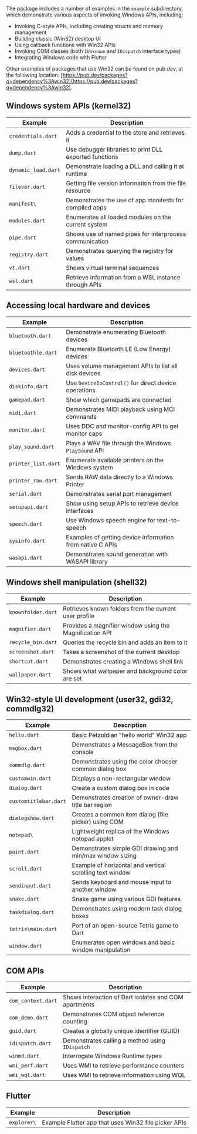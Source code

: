 The package includes a number of examples in the `example` subdirectory, which
demonstrate various aspects of invoking Windows APIs, including:

- Invoking C-style APIs, including creating structs and memory management
- Building classic (Win32) desktop UI
- Using callback functions with Win32 APIs
- Invoking COM classes (both `IUnknown` and `IDispatch` interface types)
- Integrating Windows code with Flutter

Other examples of packages that use Win32 can be found on pub.dev, at the
following location:
[https://pub.dev/packages?q=dependency%3Awin32](https://pub.dev/packages?q=dependency%3Awin32).

## Windows system APIs (kernel32)

| Example               | Description                                               |
| --------------------- | --------------------------------------------------------- |
| `credentials.dart`    | Adds a credential to the store and retrieves it           |
| `dump.dart`           | Use debugger libraries to print DLL exported functions    |
| `dynamic_load.dart`   | Demonstrate loading a DLL and calling it at runtime       |
| `filever.dart`        | Getting file version information from the file resource   |
| `manifest\`           | Demonstrates the use of app manifests for compiled apps   |
| `modules.dart`        | Enumerates all loaded modules on the current system       |
| `pipe.dart`           | Shows use of named pipes for interprocess communication   |
| `registry.dart`       | Demonstrates querying the registry for values             |
| `vt.dart`             | Shows virtual terminal sequences                          |
| `wsl.dart`            | Retrieve information from a WSL instance through APIs     |

## Accessing local hardware and devices

| Example               | Description                                               |
| --------------------- | --------------------------------------------------------- |
| `bluetooth.dart`      | Demonstrate enumerating Bluetooth devices                 |
| `bluetoothle.dart`    | Enumerate Bluetooth LE (Low Energy) devices               |
| `devices.dart`        | Uses volume management APIs to list all disk devices      |
| `diskinfo.dart`       | Use `DeviceIoControl()` for direct device operations      |
| `gamepad.dart`        | Show which gamepads are connected                         |
| `midi.dart`           | Demonstrates MIDI playback using MCI commands             |
| `monitor.dart`        | Uses DDC and monitor-config API to get monitor caps       |
| `play_sound.dart`     | Plays a WAV file through the Windows `PlaySound` API      |
| `printer_list.dart`   | Enumerate available printers on the Windows system        |
| `printer_raw.dart`    | Sends RAW data directly to a Windows Printer              |
| `serial.dart`         | Demonstrates serial port management                       |
| `setupapi.dart`       | Show using setup APIs to retrieve device interfaces       |
| `speech.dart`         | Use Windows speech engine for text-to-speech              |
| `sysinfo.dart`        | Examples of getting device information from native C APIs |
| `wasapi.dart`         | Demonstrates sound generation with WASAPI library         |

## Windows shell manipulation (shell32)

| Example               | Description                                               |
| --------------------- | --------------------------------------------------------- |
| `knownfolder.dart`    | Retrieves known folders from the current user profile     |
| `magnifier.dart`      | Provides a magnifier window using the Magnification API   |
| `recycle_bin.dart`    | Queries the recycle bin and adds an item to it            |
| `screenshot.dart`     | Takes a screenshot of the current desktop                 |
| `shortcut.dart`       | Demonstrates creating a Windows shell link                |
| `wallpaper.dart`      | Shows what wallpaper and background color are set         |

## Win32-style UI development (user32, gdi32, commdlg32)

| Example               | Description                                               |
| --------------------- | --------------------------------------------------------- |
| `hello.dart`          | Basic Petzoldian "hello world" Win32 app                  |
| `msgbox.dart`         | Demonstrates a MessageBox from the console                |
| `commdlg.dart`        | Demonstrates using the color chooser common dialog box    |
| `customwin.dart`      | Displays a non-rectangular window                         |
| `dialog.dart`         | Create a custom dialog box in code                        |
| `customtitlebar.dart` | Demonstrates creation of owner-draw title bar region      |
| `dialogshow.dart`     | Creates a common item dialog (file picker) using COM      |
| `notepad\`            | Lightweight replica of the Windows notepad applet         |
| `paint.dart`          | Demonstrates simple GDI drawing and min/max window sizing |
| `scroll.dart`         | Example of horizontal and vertical scrolling text window  |
| `sendinput.dart`      | Sends keyboard and mouse input to another window          |
| `snake.dart`          | Snake game using various GDI features                     |
| `taskdialog.dart`     | Demonstrates using modern task dialog boxes               |
| `tetris\main.dart`    | Port of an open-source Tetris game to Dart                |
| `window.dart`         | Enumerates open windows and basic window manipulation     |

## COM APIs

| Example               | Description                                               |
| --------------------- | --------------------------------------------------------- |
| `com_context.dart`    | Shows interaction of Dart isolates and COM apartments     |
| `com_demo.dart`       | Demonstrates COM object reference counting                |
| `guid.dart`           | Creates a globally unique identifier (GUID)               |
| `idispatch.dart`      | Demonstrates calling a method using `IDispatch`           |
| `winmd.dart`          | Interrogate Windows Runtime types                         |
| `wmi_perf.dart`       | Uses WMI to retrieve performance counters                 |
| `wmi_wql.dart`        | Uses WMI to retrieve information using WQL                |

## Flutter

| Example               | Description                                               |
| --------------------- | --------------------------------------------------------- |
| `explorer\`           | Example Flutter app that uses Win32 file picker APIs      |
